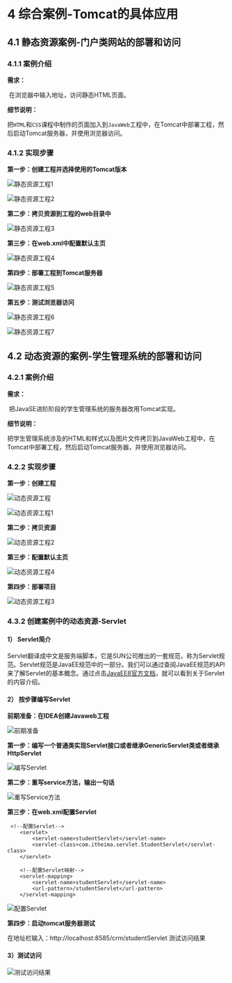 # 4 综合案例-Tomcat的具体应用

## 4.1 静态资源案例-门户类网站的部署和访问

### 4.1.1 案例介绍

**需求：**

​		在浏览器中输入地址，访问静态HTML页面。

**细节说明：**

​		把`HTML`和`CSS`课程中制作的页面加入到`JavaWeb`工程中，在Tomcat中部署工程，然后启动Tomcat服务器，并使用浏览器访问。

### 4.1.2 实现步骤

**第一步：创建工程并选择使用的Tomcat版本**

![静态资源工程1](assets/静态资源工程1.png)

![静态资源工程2](assets/静态资源工程2.png)

**第二步：拷贝资源到工程的web目录中**

![静态资源工程3](assets/静态资源工程3.png)

**第三步：在web.xml中配置默认主页**

![静态资源工程4](assets/静态资源工程4.png)

**第四步：部署工程到Tomcat服务器**

![静态资源工程5](assets/静态资源工程5.png)

**第五步：测试浏览器访问**

![静态资源工程6](assets/静态资源工程6.png)

![静态资源工程7](assets/静态资源工程7.png)

## 4.2 动态资源的案例-学生管理系统的部署和访问

### 4.2.1 案例介绍

**需求：**

​		把JavaSE进阶阶段的学生管理系统的服务器改用Tomcat实现。

**细节说明：**

​		把学生管理系统涉及的HTML和样式以及图片文件拷贝到JavaWeb工程中，在Tomcat中部署工程，然后启动Tomcat服务器，并使用浏览器访问。

### 4.2.2 实现步骤

**第一步：创建工程**

![动态资源工程](assets/动态资源工程.png)

![动态资源工程1](assets/动态资源工程1.png)

**第二步：拷贝资源**

![动态资源工程2](assets/动态资源工程2.png)

**第三步：配置默认主页**

![动态资源工程4](assets/动态资源工程4.png)

**第四步：部署项目**

![动态资源工程3](assets/动态资源工程3.png)

### 4.3.2 创建案例中的动态资源-Servlet

#### 1） Servlet简介

Servlet翻译成中文是服务端脚本，它是SUN公司推出的一套规范，称为Servlet规范。Servlet规范是JavaEE规范中的一部分。我们可以通过查阅JavaEE规范的API来了解Servlet的基本概念。通过点击[JavaEE8官方文档](https://javaee.github.io/javaee-spec/javadocs/)，就可以看到关于Servlet的内容介绍。

#### 2） 按步骤编写Servlet

**前期准备：在IDEA创建Javaweb工程**

![前期准备](assets/前期准备.png)

**第一步：编写一个普通类实现Servlet接口或者继承GenericServlet类或者继承HttpServlet**

![编写Servlet](assets/编写Servlet.png)

**第二步：重写service方法，输出一句话**

![重写Service方法](assets/重写Service方法.png)

**第三步：在web.xml配置Servlet**

```
 <!--配置Servlet-->
    <servlet>
        <servlet-name>studentServlet</servlet-name>
        <servlet-class>com.itheima.servlet.StudentServlet</servlet-class>
    </servlet>

    <!--配置Servlet映射-->
    <servlet-mapping>
        <servlet-name>studentServlet</servlet-name>
        <url-pattern>/studentServlet</url-pattern>
    </servlet-mapping>
```

![配置Servlet](assets/配置Servlet.png)

**第四步：启动tomcat服务器测试**

在地址栏输入：http://localhost:8585/crm/studentServlet 测试访问结果 

#### 3）测试访问

![测试访问结果](assets/测试访问结果.png)